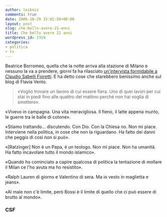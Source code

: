 ```yaml
---
author: leibniz
comments: true
date: 2006-10-29 15:02:58+00:00
layout: post
slug: che-bello-avere-21-anni
title: Che bello avere 21 anni
wordpress_id: 2319
categories:
- politica
- tv
---
```


Beatrice Borromeo, quella che la notte arriva alla stazione di Milano e nessuno la va a prendere, giorni fa ha rilasciato [un'intervista formidabile a Claudio Sabelli Fioretti](http://www.melba.it/csf/articolo.asp?articolo=335). E ha detto cose che starebbero benissimo anche sul blog di Flavia Vento.



> «Voglio trovare un lavoro di cui essere fiera. Uno di quei lavori per cui stai in piedi fino alle quattro del mattino perché non hai voglia di smettere».

«Vivevo in campagna. Una vita meravigliosa. Il fieno, il latte appena munto, le guerre tra le balle di cotone».

«Stiamo trattando... discutendo. Con Dio. Con la Chiesa no. Non mi piace. Interviene nella politica, in cose che non la riguardano. Ha fatto dei danni che peggio di così non si può».

«[Ratzinger] Non è un Papa, è un teologo. Non mi piace. Non ha umanità. Ha fatto incavolare tutto il mondo islamico».

«Quando ho cominciato a capire qualcosa di politica la tentazione di mollare il Milan ce l'ho avuta ma ho resistito».

«Ralph Lauren di giorno e Valentino di sera. Ma io vesto in maglietta e jeans».

«Al male non c'è limite, però Bossi è il limite di quello che ci può essere di brutto al mondo».





### CSF
